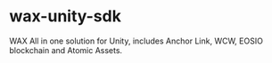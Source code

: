 # wax-unity-sdk
WAX All in one solution for Unity, includes Anchor Link, WCW, EOSIO blockchain and Atomic Assets.
